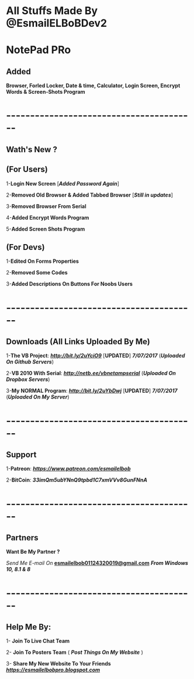 # All Stuffs Made By @EsmailELBoBDev2
# NotePad PRo
## Added 

**Browser, Forled Locker, Date & time, Calculator, Login Screen, Encrypt Words & Screen-Shots Program**
# ----------------------------------------
## Wath's New ?

## (For Users)

1-**Login New Screen** [***Added Password Again***] 

2-**Removed Old Browser & Added Tabbed Browser** [***Still in updates***]

3-**Removed Browser From Serial**

4-**Added Encrypt Words Program**

5-**Added Screen Shots Program**

## (For Devs)

1-**Edited On Forms Properties**

2-**Removed Some Codes**

3-**Added Descriptions On Buttons For Noobs Users**
# ----------------------------------------
## Downloads (All Links Uploaded By Me)

1-**The VB Project**: ***http://bit.ly/2uYciO9*** [**UPDATED**] ***7/07/2017*** (***Uploaded On Github Servers***)

2-**VB 2010 With Serial**:  ***http://netb.ee/vbnetampserial*** (***Uploaded On Dropbox Servers***)

3-**My NORMAL Program**:  ***http://bit.ly/2uYbDwj*** [**UPDATED**] ***7/07/2017*** (***Uploaded On My Server***)
# ----------------------------------------
## Support

1-**Patreon**: ***https://www.patreon.com/esmailelbob***

2-**BitCoin**: ***33imQm5ubYNnQ9tpbd1C7xmVVv8GunFNnA***
# ----------------------------------------
## Partners

**Want Be My Partner ?**

*Send Me E-mail On*  **esmailelbob01124320019@gmail.com** ***From Windows 10, 8.1 & 8*** 
# ----------------------------------------
## Help Me By:

1- **Join To Live Chat Team**

2- **Join To Posters Team**  ( ***Post Things On My Website*** )

3- **Share My New Website To Your Friends** ***https://esmailelbobpro.blogspot.com***

